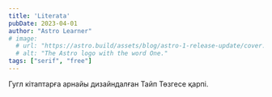 ```yaml
---
title: 'Literata'
pubDate: 2023-04-01
author: "Astro Learner"
# image:
  # url: "https://astro.build/assets/blog/astro-1-release-update/cover.jpeg"
  # alt: "The Astro logo with the word One."
tags: ["serif", "free"]
---
```


Гугл кітаптарға арнайы дизайндалған Тайп Төзгесе қарпі.